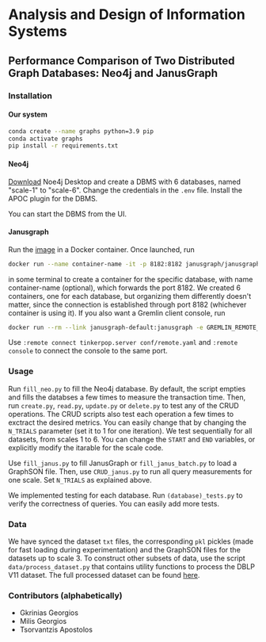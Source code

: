 # Analysis and Design of Information Systems
## Performance Comparison of Two Distributed Graph Databases: Neo4j and JanusGraph

### Installation
#### Our system
```bash
conda create --name graphs python=3.9 pip
conda activate graphs
pip install -r requirements.txt
``` 

#### Neo4j
[Download](https://neo4j.com/download/) Noe4j Desktop and create a DBMS with 6 databases, named "scale-1" to "scale-6". Change the credentials in the `.env` file. Install the APOC plugin for the DBMS. 

You can start the DBMS from the UI.

#### Janusgraph
Run the [image](https://hub.docker.com/r/janusgraph/janusgraph) in a Docker container. Once launched, run
```bash
docker run --name container-name -it -p 8182:8182 janusgraph/janusgraph
``` 
in some terminal to create a container for the specific database, with name container-name (optional), which forwards the port 8182. We created 6 containers, one for each database, but organizing them differently doesn't matter, since the connection is established through port 8182 (whichever container is using it). If you also want a Gremlin client console, run
```bash
docker run --rm --link janusgraph-default:janusgraph -e GREMLIN_REMOTE_HOSTS=janusgraph -it janusgraph/janusgraph:latest ./bin/gremlin.sh
```
Use `:remote connect tinkerpop.server conf/remote.yaml` and `:remote console` to connect the console to the same port.


### Usage
Run `fill_neo.py` to fill the Neo4j database. By default, the script empties and fills the databses a few times to measure the transaction time. Then, run `create.py`, `read.py`, `update.py` or `delete.py` to test any of the CRUD operations. The CRUD scripts also test each operation a few times to exctract the desired metrics. You can easily change that by changing the `N_TRIALS` parameter (set it to 1 for one iteration). 
We test sequentially for all datasets, from scales 1 to 6. You can change the `START` and `END` variables, or explicitly modify the itarable for the scale code.

Use `fill_janus.py` to fill JanusGraph or `fill_janus_batch.py` to load a GraphSON file. Then, use `CRUD_janus.py` to run all query measurements for one scale. Set `N_TRIALS` as explained above.

We implemented testing for each database. Run `(database)_tests.py` to verify the correctness of queries. You can easily add more tests.

### Data
We have synced the dataset `txt` files, the corresponding `pkl` pickles (made for fast loading during experimentation) and the GraphSON files for the datasets up to scale 3. To construct other subsets of data, use the script `data/process_dataset.py` that contains utility functions to process the DBLP V11 dataset. The full processed dataset can be found [here](https://drive.google.com/file/d/1FyYhJMTntnDpKKBXBev8cOCE2PkIDjBf).

### Contributors (alphabetically)
- Gkrinias Georgios
- Milis Georgios
- Tsorvantzis Apostolos